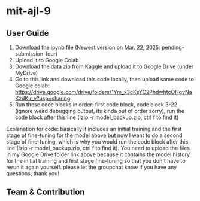 # mit-ajl-9

## User Guide
1. Download the ipynb file (Newest version on Mar. 22, 2025: pending-submission-four)
2. Upload it to Google Colab
3. Download the data zip from Kaggle and upload it to Google Drive (under MyDrive)
4. Go to this link and download this code locally, then upload same code to Google colab: https://drive.google.com/drive/folders/1Ym_x3cKsYC2PhdwhtcOHqvNaKzdKIr_v?usp=sharing
5. Run these code blocks in order: first code block, code block 3-22 (ignore weird debugging output, its kinda out of order sorry), run the code block after this line (!zip -r model_backup.zip, ctrl f to find it)

Explanation for code: basically it includes an initial training and the first stage of fine-tuning for the model above but now I want to do a second stage of fine-tuning, which is why you would run the code block after this line (!zip -r model_backup.zip, ctrl f to find it). You need to upload the files in my Google Drive folder link above because it contains the model history for the initial training and first stage fine-tuning so that you don't have to rerun it again yourself. please let the groupchat know if you have any questions, thank you! 

## Team & Contribution
